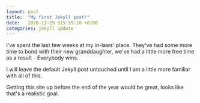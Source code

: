 ```yaml
---
layout: post
title:  "My first Jekyll post!"
date:   2020-12-29 015:59:10 +0100
categories: jekyll update
---
```


I've spent the last few weeks at my in-laws' place. They've had some more time to bond with their new granddaughter, we've had a little more free time as a result - Everybody wins.

I will leave the default Jekyll post untouched until I am a little more familiar with all of this.

Getting this site up before the end of the year would be great, looks like that's a realistic goal.